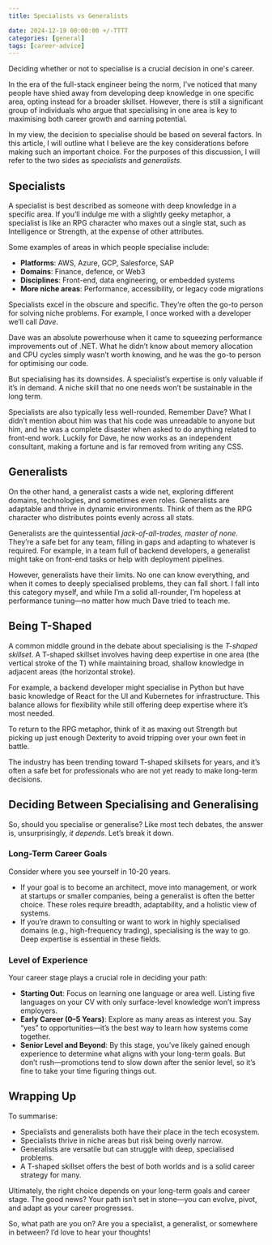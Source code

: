 ```yaml
---
title: Specialists vs Generalists

date: 2024-12-19 00:00:00 +/-TTTT
categories: [general]
tags: [career-advice]
---
```

Deciding whether or not to specialise is a crucial decision in one's career.

In the era of the full-stack engineer being the norm, I’ve noticed that many people have shied away from developing deep knowledge in one specific area, opting instead for a broader skillset. However, there is still a significant group of individuals who argue that specialising in one area is key to maximising both career growth and earning potential.

In my view, the decision to specialise should be based on several factors. In this article, I will outline what I believe are the key considerations before making such an important choice. For the purposes of this discussion, I will refer to the two sides as *specialists* and *generalists*.

## Specialists

A specialist is best described as someone with deep knowledge in a specific area. If you’ll indulge me with a slightly geeky metaphor, a specialist is like an RPG character who maxes out a single stat, such as Intelligence or Strength, at the expense of other attributes.

Some examples of areas in which people specialise include:

- **Platforms**: AWS, Azure, GCP, Salesforce, SAP
- **Domains**: Finance, defence, or Web3
- **Disciplines**: Front-end, data engineering, or embedded systems
- **More niche areas**: Performance, accessibility, or legacy code migrations

Specialists excel in the obscure and specific. They’re often the go-to person for solving niche problems. For example, I once worked with a developer we’ll call *Dave*.

Dave was an absolute powerhouse when it came to squeezing performance improvements out of .NET. What he didn’t know about memory allocation and CPU cycles simply wasn’t worth knowing, and he was the go-to person for optimising our code.

But specialising has its downsides. A specialist’s expertise is only valuable if it’s in demand. A niche skill that no one needs won’t be sustainable in the long term.

Specialists are also typically less well-rounded. Remember Dave? What I didn’t mention about him was that his code was unreadable to anyone but him, and he was a complete disaster when asked to do anything related to front-end work. Luckily for Dave, he now works as an independent consultant, making a fortune and is far removed from writing any CSS.

## Generalists

On the other hand, a generalist casts a wide net, exploring different domains, technologies, and sometimes even roles. Generalists are adaptable and thrive in dynamic environments. Think of them as the RPG character who distributes points evenly across all stats.

Generalists are the quintessential *jack-of-all-trades, master of none*. They’re a safe bet for any team, filling in gaps and adapting to whatever is required. For example, in a team full of backend developers, a generalist might take on front-end tasks or help with deployment pipelines.

However, generalists have their limits. No one can know everything, and when it comes to deeply specialised problems, they can fall short. I fall into this category myself, and while I’m a solid all-rounder, I’m hopeless at performance tuning—no matter how much Dave tried to teach me.

## Being T-Shaped

A common middle ground in the debate about specialising is the *T-shaped skillset*. A T-shaped skillset involves having deep expertise in one area (the vertical stroke of the T) while maintaining broad, shallow knowledge in adjacent areas (the horizontal stroke).

For example, a backend developer might specialise in Python but have basic knowledge of React for the UI and Kubernetes for infrastructure. This balance allows for flexibility while still offering deep expertise where it’s most needed.

To return to the RPG metaphor, think of it as maxing out Strength but picking up just enough Dexterity to avoid tripping over your own feet in battle.

The industry has been trending toward T-shaped skillsets for years, and it’s often a safe bet for professionals who are not yet ready to make long-term decisions.

## Deciding Between Specialising and Generalising

So, should you specialise or generalise? Like most tech debates, the answer is, unsurprisingly, *it depends*. Let’s break it down.

### Long-Term Career Goals

Consider where you see yourself in 10-20 years.

- If your goal is to become an architect, move into management, or work at startups or smaller companies, being a generalist is often the better choice. These roles require breadth, adaptability, and a holistic view of systems.
- If you’re drawn to consulting or want to work in highly specialised domains (e.g., high-frequency trading), specialising is the way to go. Deep expertise is essential in these fields.

### Level of Experience

Your career stage plays a crucial role in deciding your path:

- **Starting Out**: Focus on learning one language or area well. Listing five languages on your CV with only surface-level knowledge won’t impress employers.
- **Early Career (0–5 Years)**: Explore as many areas as interest you. Say “yes” to opportunities—it’s the best way to learn how systems come together.
- **Senior Level and Beyond**: By this stage, you’ve likely gained enough experience to determine what aligns with your long-term goals. But don’t rush—promotions tend to slow down after the senior level, so it’s fine to take your time figuring things out.

## Wrapping Up

To summarise:

- Specialists and generalists both have their place in the tech ecosystem.
- Specialists thrive in niche areas but risk being overly narrow.
- Generalists are versatile but can struggle with deep, specialised problems.
- A T-shaped skillset offers the best of both worlds and is a solid career strategy for many.

Ultimately, the right choice depends on your long-term goals and career stage. The good news? Your path isn’t set in stone—you can evolve, pivot, and adapt as your career progresses.

So, what path are you on? Are you a specialist, a generalist, or somewhere in between? I’d love to hear your thoughts!
